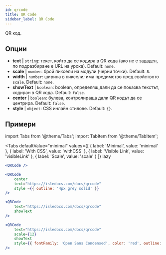 ```yaml
---
id: qrcode
title: QR Code
sidebar_label: QR Code
---
```


QR код.

## Опции

* __text__ | `string`: текст, който да се кодира в QR кода (ако не е зададен, по подразбиране е URL на урока). Default: `none`.
* __scale__ | `number`: брой пиксели на модули (черни точки). Default: `8`.
* __width__ | `number`: ширина в пиксели; има предимство пред свойството `scale`. Default: `none`.
* __showText__ | `boolean`: boolean, определящ дали да се показва текстът, кодиран в QR кода. Default: `false`.
* __center__ | `boolean`: булева, контролираща дали QR кодът да се центрира. Default: `false`.
* __style__ | `object`: CSS инлайн стилове. Default: `{}`.


## Примери

import Tabs from '@theme/Tabs';
import TabItem from '@theme/TabItem';

<Tabs
    defaultValue="minimal"
    values={[
        { label: 'Minimal', value: 'minimal' },
        { label: 'With CSS', value: 'withCSS' },
        { label: 'Visible Link', value: 'visibleLink' },
        { label: 'Scale', value: 'scale' }
    ]}
    lazy
>

<TabItem value="minimal">

```jsx live
<QRCode />
```

</TabItem>

<TabItem value="withCSS">

```jsx live
<QRCode 
    center 
    text="https://isledocs.com/docs/qrcode" 
    style ={{ outline: '4px grey solid' }}
/>
```

</TabItem>

<TabItem value="visibleLink">

```jsx live
<QRCode 
    text="https://isledocs.com/docs/qrcode"
    showText
/>
```

</TabItem>

<TabItem value="scale">

```jsx live
<QRCode 
    text="https://isledocs.com/docs/qrcode"
    scale={12}
    showText
    style={{ fontFamily: 'Open Sans Condensed', color: 'red', outline: '4px black solid' }}
/>
```

</TabItem>

</Tabs>
